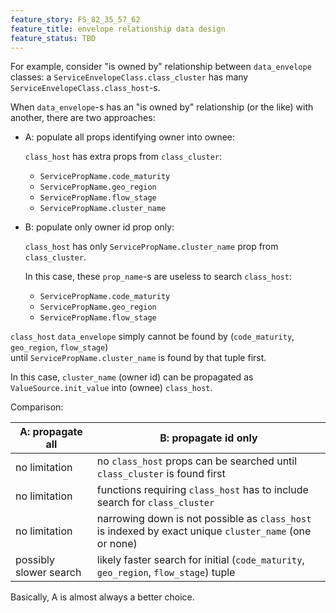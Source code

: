 ```yaml
---
feature_story: FS_82_35_57_62
feature_title: envelope relationship data design
feature_status: TBD
---
```


For example, consider "is owned by" relationship between `data_envelope` classes:
a `ServiceEnvelopeClass.class_cluster` has many `ServiceEnvelopeClass.class_host`-s.

When `data_envelope`-s has an "is owned by" relationship (or the like) with another, there are two approaches:

*   A: populate all props identifying owner into ownee:

    `class_host` has extra props from `class_cluster`:

    *   `ServicePropName.code_maturity`
    *   `ServicePropName.geo_region`
    *   `ServicePropName.flow_stage`
    *   `ServicePropName.cluster_name`

*   B: populate only owner id prop only:

    `class_host` has only `ServicePropName.cluster_name` prop from `class_cluster`.

    In this case, these `prop_name`-s are useless to search `class_host`:

    *   `ServicePropName.code_maturity`
    *   `ServicePropName.geo_region`
    *   `ServicePropName.flow_stage`

   `class_host` `data_envelope` simply cannot be found by (`code_maturity`, `geo_region`, `flow_stage`)<br/>
   until `ServicePropName.cluster_name` is found by that tuple first.

   In this case, `cluster_name` (owner id) can be propagated as `ValueSource.init_value` into (ownee) `class_host`.

Comparison:

| A: propagate all       | B: propagate id only                                                                                   |
|------------------------|--------------------------------------------------------------------------------------------------------|
| no limitation          | no `class_host` props can be searched until `class_cluster` is found first                             |
| no limitation          | functions requiring `class_host` has to include search for `class_cluster`                             |
| no limitation          | narrowing down is not possible as `class_host` is indexed by exact unique `cluster_name` (one or none) |
| possibly slower search | likely faster search for initial (`code_maturity`, `geo_region`, `flow_stage`) tuple                   |

Basically, A is almost always a better choice.
